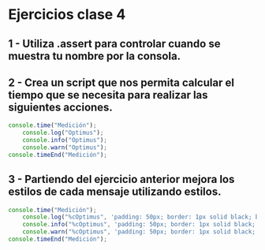 # Ejercicios clase 4

## **1 -** Utiliza .assert para controlar cuando se muestra tu nombre por la consola.

## **2 -** Crea un script que nos permita calcular el tiempo que se necesita para realizar las siguientes acciones.

```javascript
console.time("Medición");
	console.log("Optimus");
	console.info("Optimus");
	console.warn("Optimus");
console.timeEnd("Medición");
```

## **3 -** Partiendo del ejercicio anterior mejora los estilos de cada mensaje utilizando estilos.

```javascript
console.time("Medición");
	console.log("%cOptimus", 'padding: 50px; border: 1px solid black; border-radius: 10px; text-align: center; font-size: 20px; background-color: white; color: black;');
	console.info("%cOptimus", 'padding: 50px; border: 1px solid black; border-radius: 10px; text-align: center; font-size: 20px; background-color: #82b1ff; color: white;');
	console.warn("%cOptimus", 'padding: 50px; border: 1px solid black; border-radius: 10px; text-align: center; font-size: 20px; background-color: #ff8a80; color: white;');
console.timeEnd("Medición");
```